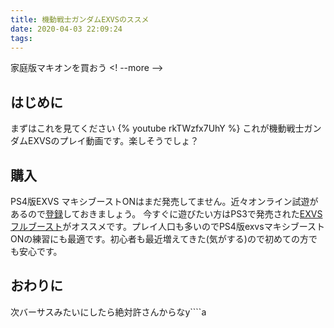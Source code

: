 ```yaml
---
title: 機動戦士ガンダムEXVSのススメ
date: 2020-04-03 22:09:24
tags:
---
```

家庭版マキオンを買おう
<! --more -->
## はじめに
まずはこれを見てください
{% youtube rkTWzfx7UhY %}
これが機動戦士ガンダムEXVSのプレイ動画です。楽しそうでしょ？

## 購入
PS4版EXVS マキシブーストONはまだ発売してません。近々オンライン試遊があるので[登録](https://g-rwee.ggame.jp/special/network_test.php)しておきましょう。
今すぐに遊びたい方はPS3で発売された[EXVS フルブースト](https://exvsfb.ggame.jp/)がオススメです。プレイ人口も多いのでPS4版exvsマキシブーストONの練習にも最適です。初心者も最近増えてきた(気がする)ので初めての方でも安心です。

## おわりに
次バーサスみたいにしたら絶対許さんからなy````a
